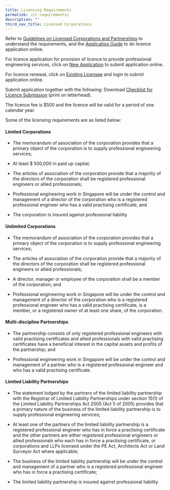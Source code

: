 ```yaml
---
title: Licensing Requirements
permalink: /LC-requirements/
description: ""
third_nav_title: Licensed Corporations
---
```

Refer to [Guidelines on Licensed Corporations and Partnerships](/files/Downloads/Guidelines/LicensedCorporationsOrPartnerships.pdf) to understand the requirements, and the [Application Guide](/files/Downloads/Guidelines/LC_Guideline.pdf) to do licence application online.

For licence application for provision of licence to provide professional engineering services, click on [New Application](https://www.peb.gov.sg/lc_application_new.aspx) to submit application online.

For licence renewal, click on [Existing Licensee](https://www.peb.gov.sg/login_lc.aspx) and login to submit application online.

Submit application together with the following:
Download [Checklist for Licence Submission](/files/Downloads/Guidelines/LC_Checklist.pdf) (print on letterhead).

The licence fee is $500 and the licence will be valid for a period of one calendar year.

Some of the licensing requirements are as listed below:

#### Limited Corporations
*   The memorandum of association of the corporation provides that a primary object of the corporation is to supply professional engineering services;
    
*   At least $ 500,000 in paid up capital;
    
*   The articles of association of the corporation provide that a majority of the directors of the corporation shall be registered professional engineers or allied professionals;
    
*   Professional engineering work in Singapore will be under the control and management of a director of the corporation who is a registered professional engineer who has a valid practising certificate; and
    
*   The corporation is insured against professional liability

#### Unlimited Corporations
*   The memorandum of association of the corporation provides that a primary object of the corporation is to supply professional engineering services;
    
*   The articles of association of the corporation provide that a majority of the directors of the corporation shall be registered professional engineers or allied professionals;
    
*   A director, manager or employee of the corporation shall be a member of the corporation; and
    
*   Professional engineering work in Singapore will be under the control and management of a director of the corporation who is a registered professional engineer who has a valid practising certificate, is a member, or a registered owner of at least one share, of the corporation.

#### Multi-discipline Partnerships
*   The partnership consists of only registered professional engineers with valid practising certificates and allied professionals with valid practising certificates have a beneficial interest in the capital assets and profits of the partnership; and
    
*   Professional engineering work in Singapore will be under the control and management of a partner who is a registered professional engineer and who has a valid practising certificate.

#### Limited Liability Partnerships
*   The statement lodged by the partners of the limited liability partnership with the Registrar of Limited Liability Partnerships under section 15(1) of the Limited Liability Partnerships Act 2005 (Act 5 of 2005) provides that a primary nature of the business of the limited liability partnership is to supply professional engineering services;
    
*   At least one of the partners of the limited liability partnership is a registered professional engineer who has in force a practising certificate and the other partners are either registered professional engineers or allied professionals who each has in force a practising certificate, or corporations and LLPs licensed under the PE Act, Architects Act or Land Surveyor Act where applicable;
    
*   The business of the limited liability partnership will be under the control and management of a partner who is a registered professional engineer who has in force a practising certificate;
    
*   The limited liability partnership is insured against professional liability.